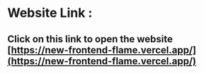# Website Link :
<div id="top"></div>

## Click on this link to open the website [https://new-frontend-flame.vercel.app/](https://new-frontend-flame.vercel.app/)
